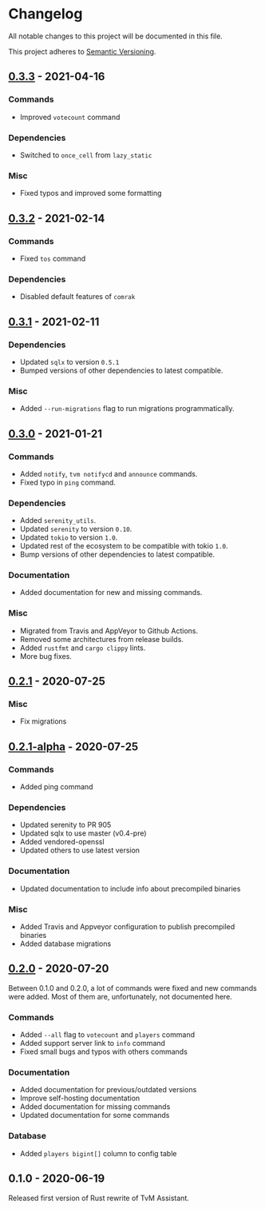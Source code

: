 # Changelog

All notable changes to this project will be documented in this file.

This project adheres to [Semantic Versioning](https://semver.org/spec/v2.0.0.html).

## [0.3.3] - 2021-04-16

### Commands

* Improved `votecount` command

### Dependencies

* Switched to `once_cell` from `lazy_static`

### Misc

* Fixed typos and improved some formatting

## [0.3.2] - 2021-02-14

### Commands

* Fixed `tos` command

### Dependencies

* Disabled default features of `comrak`

## [0.3.1] - 2021-02-11

### Dependencies

* Updated `sqlx` to version `0.5.1`
* Bumped versions of other dependencies to latest compatible.

### Misc

* Added `--run-migrations` flag to run migrations programmatically.

## [0.3.0] - 2021-01-21

### Commands

* Added `notify`,   `tvm notifycd` and `announce` commands.
* Fixed typo in `ping` command.

### Dependencies

* Added `serenity_utils`.
* Updated `serenity` to version `0.10`.
* Updated `tokio` to version `1.0`.
* Updated rest of the ecosystem to be compatible with tokio `1.0`.
* Bump versions of other dependencies to latest compatible.

### Documentation

* Added documentation for new and missing commands.

### Misc

* Migrated from Travis and AppVeyor to Github Actions.
* Removed some architectures from release builds.
* Added `rustfmt` and `cargo clippy` lints.
* More bug fixes.

## [0.2.1] - 2020-07-25

### Misc

* Fix migrations

## [0.2.1-alpha] - 2020-07-25

### Commands

* Added ping command

### Dependencies

* Updated serenity to PR 905
* Updated sqlx to use master (v0.4-pre)
* Added vendored-openssl
* Updated others to use latest version

### Documentation

* Updated documentation to include info about precompiled binaries

### Misc

* Added Travis and Appveyor configuration to publish precompiled binaries
* Added database migrations

## [0.2.0] - 2020-07-20

Between 0.1.0 and 0.2.0, a lot of commands were fixed and new commands were added. Most of them are, unfortunately, not documented here.

### Commands

* Added `--all` flag to `votecount` and `players` command
* Added support server link to `info` command
* Fixed small bugs and typos with others commands

### Documentation

* Added documentation for previous/outdated versions
* Improve self-hosting documentation
* Added documentation for missing commands
* Updated documentation for some commands

### Database

* Added `players bigint[]` column to config table

## 0.1.0 - 2020-06-19

Released first version of Rust rewrite of TvM Assistant.

<!-- TAGS -->

[0.3.3]: https://github.com/AriusX7/tvm-assistant/compare/v0.3.3...v0.3.3
[0.3.2]: https://github.com/AriusX7/tvm-assistant/compare/v0.3.1...v0.3.2
[0.3.1]: https://github.com/AriusX7/tvm-assistant/compare/v0.3.0...v0.3.1
[0.3.0]: https://github.com/AriusX7/tvm-assistant/compare/v0.2.1...v0.3.0
[0.2.1]: https://github.com/AriusX7/tvm-assistant/compare/v0.2.1-alpha...v0.2.1
[0.2.1-alpha]: https://github.com/AriusX7/tvm-assistant/compare/v0.2.0...v0.2.1-alpha
[0.2.0]: https://github.com/AriusX7/tvm-assistant/compare/v0.1.0...v0.2.0
